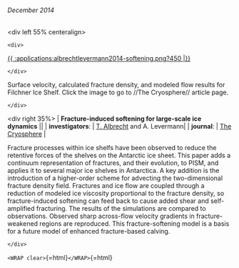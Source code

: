 ###### December 2014

\<div left 55% centeralign\>

```{=html}
<div>
```
[{{ :applications:albrechtlevermann2014-softening.png?450
\|}}](http://www.the-cryosphere.net/8/587/2014/tc-8-587-2014.html)

```{=html}
</div>
```
Surface velocity, calculated fracture density, and modeled flow results
for Filchner Ice Shelf. Click the image to go to //The Cryosphere//
article page.

```{=html}
</div>
```
\<div right 35%\> \| **Fracture-induced softening for large-scale ice
dynamics** \|\| \| **investigators**: \| [T.
Albrecht](http://www.pik-potsdam.de/~albrecht/) and A.
Levermann\| \| **journal**: \| [The
Cryosphere](http://www.the-cryosphere.net/) \|

Fracture processes within ice shelfs have been observed to reduce the
retentive forces of the shelves on the Antarctic ice sheet. This paper
adds a continuum representation of fractures, and their evolution, to
PISM, and applies it to several major ice shelves in Antarctica. A key
addition is the introduction of a higher-order scheme for advecting the
two-dimensional fracture density field. Fractures and ice flow are
coupled through a reduction of modeled ice viscosity proportional to the
fracture density, so fracture-induced softening can feed back to cause
added shear and self-amplified fracturing. The results of the
simulations are compared to observations. Observed sharp across-flow
velocity gradients in fracture-weakened regions are reproduced. This
fracture-softening model is a basis for a future model of enhanced
fracture-based calving.

```{=html}
</div>
```
`<WRAP clear>`{=html}`</WRAP>`{=html}
